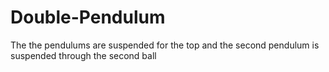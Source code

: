 # Double-Pendulum
The the pendulums are suspended for the top and the second pendulum is suspended through the second ball
